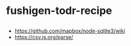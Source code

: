 # fushigen-todr-recipe

##
- https://github.com/mapbox/node-sqlite3/wiki
- https://csv.js.org/parse/